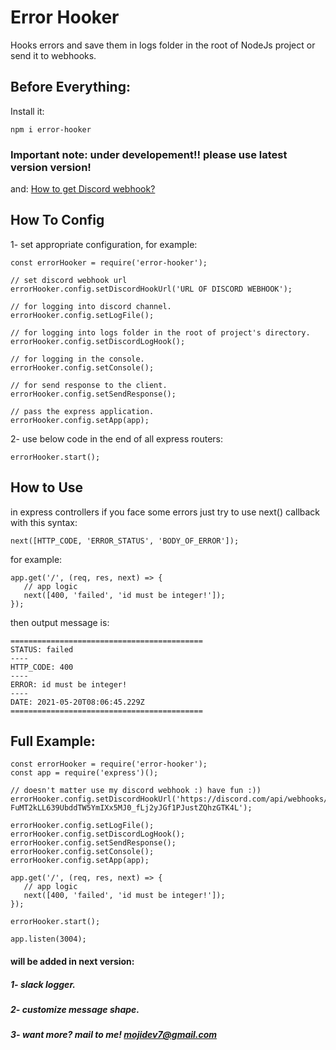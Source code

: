 # Error Hooker
 Hooks errors and save them in logs folder in the root of NodeJs project or send it to webhooks.

## Before Everything:
Install it:
```
npm i error-hooker
```
### Important note: under developement!! please use latest version version!

and:
[How to get Discord webhook?](https://support.discord.com/hc/en-us/articles/228383668-Intro-to-Webhooks)

## How To Config
1- set appropriate configuration, for example:

````
const errorHooker = require('error-hooker');

// set discord webhook url
errorHooker.config.setDiscordHookUrl('URL OF DISCORD WEBHOOK');

// for logging into discord channel.
errorHooker.config.setLogFile(); 

// for logging into logs folder in the root of project's directory.
errorHooker.config.setDiscordLogHook(); 

// for logging in the console.
errorHooker.config.setConsole();

// for send response to the client.
errorHooker.config.setSendResponse();

// pass the express application.
errorHooker.config.setApp(app); 

````

2- use below code in the end of all express routers:

```
errorHooker.start();
```

## How to Use
in express controllers if you face some errors just try to use next() callback with this syntax:

```
next([HTTP_CODE, 'ERROR_STATUS', 'BODY_OF_ERROR']);
```

for example: 

```
app.get('/', (req, res, next) => {
   // app logic
   next([400, 'failed', 'id must be integer!']);
});
```

then output message is:

```
===========================================
STATUS: failed
----
HTTP_CODE: 400
----
ERROR: id must be integer!
----
DATE: 2021-05-20T08:06:45.229Z
===========================================
```


## Full Example:

```
const errorHooker = require('error-hooker');
const app = require('express')();

// doesn't matter use my discord webhook :) have fun :))
errorHooker.config.setDiscordHookUrl('https://discord.com/api/webhooks/844646357372239882/BOmvPxqieTqr8H5G-FuMT2kLL639UbddTW5YmIXx5MJ0_fLj2yJGf1PJustZQhzGTK4L');

errorHooker.config.setLogFile();
errorHooker.config.setDiscordLogHook();
errorHooker.config.setSendResponse();
errorHooker.config.setConsole();
errorHooker.config.setApp(app);

app.get('/', (req, res, next) => {
   // app logic
   next([400, 'failed', 'id must be integer!']);
});

errorHooker.start();

app.listen(3004);
```

#### will be added in next version:
##### 1- slack logger.
##### 2- customize message shape.
##### 3- want more? mail to me! mojidev7@gmail.com

